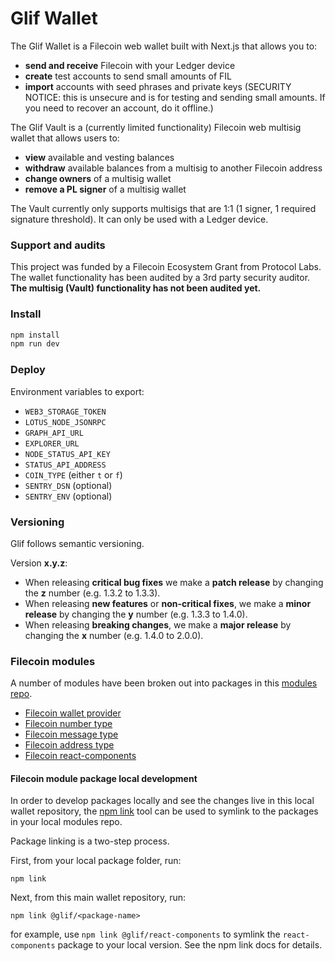 # Glif Wallet

<!-- Glif art/branding -->

The Glif Wallet is a Filecoin web wallet built with Next.js that allows you to:

- **send and receive** Filecoin with your Ledger device
- **create** test accounts to send small amounts of FIL
- **import** accounts with seed phrases and private keys (SECURITY NOTICE: this is unsecure and is for testing and sending small amounts. If you need to recover an account, do it offline.)

The Glif Vault is a (currently limited functionality) Filecoin web multisig wallet that allows users to:

- **view** available and vesting balances
- **withdraw** available balances from a multisig to another Filecoin address
- **change owners** of a multisig wallet
- **remove a PL signer** of a multisig wallet

The Vault currently only supports multisigs that are 1:1 (1 signer, 1 required signature threshold). It can only be used with a Ledger device.

### Support and audits

This project was funded by a Filecoin Ecosystem Grant from Protocol Labs. The wallet functionality has been audited by a 3rd party security auditor. **The multisig (Vault) functionality has not been audited yet.**

### Install

```bash
npm install
npm run dev
```

### Deploy

Environment variables to export:

- `WEB3_STORAGE_TOKEN`
- `LOTUS_NODE_JSONRPC`
- `GRAPH_API_URL`
- `EXPLORER_URL`
- `NODE_STATUS_API_KEY`
- `STATUS_API_ADDRESS`
- `COIN_TYPE` (either `t` or `f`)
- `SENTRY_DSN` (optional)
- `SENTRY_ENV` (optional)

### Versioning

Glif follows semantic versioning.

Version **x.y.z**:

- When releasing **critical bug fixes** we make a **patch release** by changing the **z** number (e.g. 1.3.2 to 1.3.3).
- When releasing **new features** or **non-critical fixes**, we make a **minor release** by changing the **y** number (e.g. 1.3.3 to 1.4.0).
- When releasing **breaking changes**, we make a **major release** by changing the **x** number (e.g. 1.4.0 to 2.0.0).

### Filecoin modules

A number of modules have been broken out into packages in this [modules repo](https://github.com/glifio/modules).

- [Filecoin wallet provider](https://github.com/glifio/modules/tree/primary/packages/filecoin-wallet-provider)
- [Filecoin number type](https://github.com/glifio/modules/tree/primary/packages/filecoin-number)
- [Filecoin message type](https://github.com/glifio/modules/tree/primary/packages/filecoin-message)
- [Filecoin address type](https://github.com/glifio/modules/tree/primary/packages/filecoin-address)
- [Filecoin react-components](https://github.com/glifio/modules/tree/primary/packages/react-components)

#### Filecoin module package local development

In order to develop packages locally and see the changes live in this local wallet repository, the [npm link](https://docs.npmjs.com/cli/v7/commands/npm-link) tool can be used to symlink to the packages in your local modules repo.

Package linking is a two-step process.

First, from your local package folder, run:

```
npm link
```

Next, from this main wallet repository, run:

```
npm link @glif/<package-name>
```

for example, use `npm link @glif/react-components` to symlink the `react-components` package to your local version. See the npm link docs for details.
